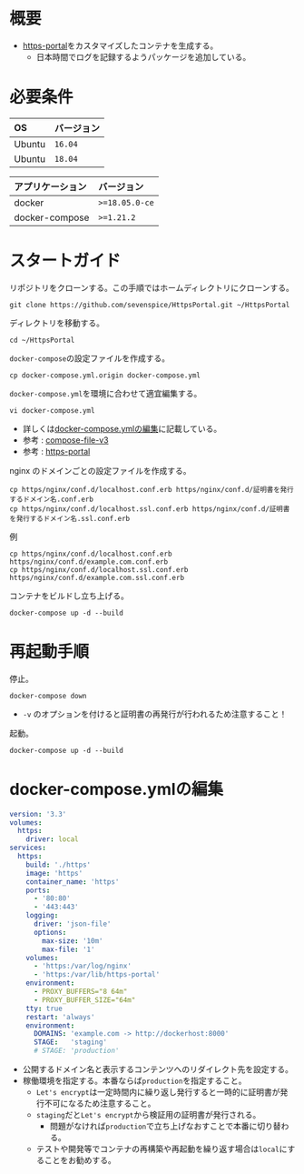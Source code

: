 # 概要

* [https-portal](https://github.com/SteveLTN/https-portal)をカスタマイズしたコンテナを生成する。
    * 日本時間でログを記録するようパッケージを追加している。

# 必要条件

| OS      | バージョン |
| :------ | :-------- |
| Ubuntu  | `16.04`   |
| Ubuntu  | `18.04`   |

| アプリケーション | バージョン               |
| :--------------- | :----------------------- |
| docker           | `>=18.05.0-ce`            |
| docker-compose   | `>=1.21.2`                |

# スタートガイド

リポジトリをクローンする。この手順ではホームディレクトリにクローンする。
```
git clone https://github.com/sevenspice/HttpsPortal.git ~/HttpsPortal
```

ディレクトリを移動する。
```
cd ~/HttpsPortal
```

`docker-compose`の設定ファイルを作成する。
```
cp docker-compose.yml.origin docker-compose.yml
```

`docker-compose.yml`を環境に合わせて適宜編集する。
```
vi docker-compose.yml
```
* 詳しくは[docker-compose.ymlの編集](#docker-compose.ymlの編集)に記載している。
* 参考 : [compose-file-v3](https://docs.docker.com/compose/compose-file/)
* 参考 : [https-portal](https://github.com/SteveLTN/https-portal) 

nginx のドメインごとの設定ファイルを作成する。
```
cp https/nginx/conf.d/localhost.conf.erb https/nginx/conf.d/証明書を発行するドメイン名.conf.erb
cp https/nginx/conf.d/localhost.ssl.conf.erb https/nginx/conf.d/証明書を発行するドメイン名.ssl.conf.erb
```
例
```
cp https/nginx/conf.d/localhost.conf.erb https/nginx/conf.d/example.com.conf.erb
cp https/nginx/conf.d/localhost.ssl.conf.erb https/nginx/conf.d/example.com.ssl.conf.erb
```

コンテナをビルドし立ち上げる。
```
docker-compose up -d --build
```
        
# 再起動手順

停止。
```
docker-compose down
```
* `-v` のオプションを付けると証明書の再発行が行われるため注意すること！

起動。
```
docker-compose up -d --build
```

# docker-compose.ymlの編集

``` yml
version: '3.3'
volumes:
  https:
    driver: local
services:
  https:
    build: './https'
    image: 'https'
    container_name: 'https'
    ports:
      - '80:80'
      - '443:443'
    logging:
      driver: 'json-file'
      options:
        max-size: '10m'
        max-file: '1'
    volumes:
      - 'https:/var/log/nginx'
      - 'https:/var/lib/https-portal'
    environment:
      - PROXY_BUFFERS="8 64m"
      - PROXY_BUFFER_SIZE="64m"
    tty: true
    restart: 'always'
    environment:
      DOMAINS: 'example.com -> http://dockerhost:8000'
      STAGE:   'staging'
      # STAGE: 'production'
```
* 公開するドメイン名と表示するコンテンツへのリダイレクト先を設定する。
* 稼働環境を指定する。本番ならば`production`を指定すること。
    - `Let's encrypt`は一定時間内に繰り返し発行すると一時的に証明書が発行不可になるため注意すること。
    - `staging`だと`Let's encrypt`から検証用の証明書が発行される。
        - 問題がなければ`production`で立ち上げなおすことで本番に切り替わる。
    - テストや開発等でコンテナの再構築や再起動を繰り返す場合は`local`にすることをお勧めする。
